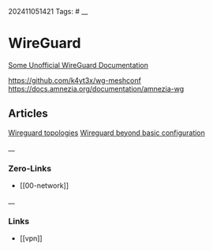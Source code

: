 202411051421
Tags: #
__
# WireGuard

[Some Unofficial WireGuard Documentation](https://github.com/pirate/wireguard-docs)

https://github.com/k4yt3x/wg-meshconf
https://docs.amnezia.org/documentation/amnezia-wg

## Articles
[Wireguard topologies](https://www.procustodibus.com/blog/2020/10/wireguard-topologies/)
[Wireguard beyond basic configuration](https://sloonz.github.io/posts/wireguard-beyond-basic-configuration/)


__
### Zero-Links
- [[00-network]]

__
### Links
- [[vpn]]         

 
 